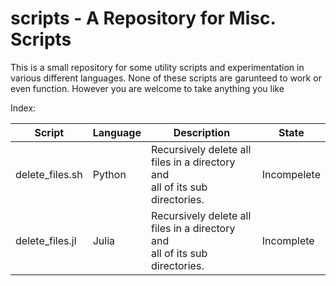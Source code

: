 # scripts - A Repository for Misc. Scripts

This is a small repository for some utility scripts and experimentation in various different languages. None of these scripts are garunteed to work or even function. However you are welcome to take anything you like

Index:


| Script          | Language | Description                                                                      | State       |
| ----------------- | ---------- | ---------------------------------------------------------------------------------- | ------------- |
| delete_files.sh | Python   | Recursively delete all files in a directory and<br />all of its sub directories. | Incompelete |
| delete_files.jl | Julia    | Recursively delete all files in a directory and<br />all of its sub directories. | Incomplete  |
